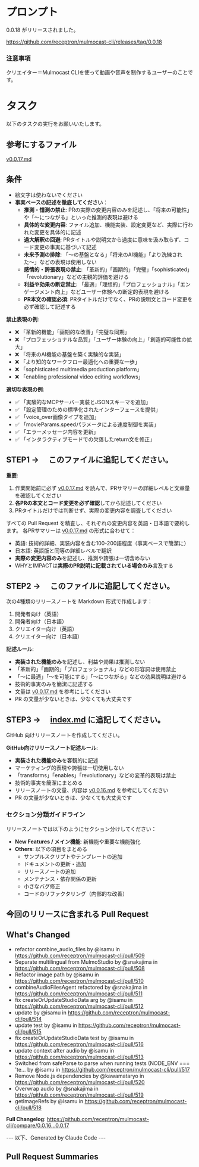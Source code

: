 # プロンプト
0.0.18 がリリースされました。

https://github.com/receptron/mulmocast-cli/releases/tag/0.0.18

### 注意事項
クリエイター＝Mulmocast CLIを使って動画や音声を制作するユーザーのことです。

# タスク
以下のタスクの実行をお願いいたします。

## 参考にするファイル
[v0.0.17.md](./v0.0.17.md)

## 条件
- 絵文字は使わないでください
- **事実ベースの記述を徹底してください**：
  - **推測・憶測の禁止**: PRの実際の変更内容のみを記述し、「将来の可能性」や「〜につながる」といった推測的表現は避ける
  - **具体的な変更内容**: ファイル追加、機能実装、設定変更など、実際に行われた変更を具体的に記述
  - **過大解釈の回避**: PRタイトルや説明文から過度に意味を汲み取らず、コード変更の事実に基づいて記述
  - **未来予測の排除**: 「〜の基盤となる」「将来のAI機能」「より洗練された〜」などの表現は使用しない
  - **感情的・誇張表現の禁止**: 「革新的」「画期的」「完璧」「sophisticated」「revolutionary」などの主観的評価を避ける
  - **利益や効果の断定禁止**: 「最適」「理想的」「プロフェッショナル」「エンゲージメント向上」などユーザー体験への断定的表現を避ける
  - **PR本文の確認必須**: PRタイトルだけでなく、PRの説明文とコード変更を必ず確認して記述する

**禁止表現の例**:
- ❌ 「革新的機能」「画期的な改善」「完璧な同期」
- ❌ 「プロフェッショナルな品質」「ユーザー体験の向上」「創造的可能性の拡大」
- ❌ 「将来のAI機能の基盤を築く実験的な実装」
- ❌ 「より知的なワークフロー最適化への重要な一歩」
- ❌ 「sophisticated multimedia production platform」
- ❌ 「enabling professional video editing workflows」

**適切な表現の例**:
- ✅ 「実験的なMCPサーバー実装とJSONスキーマを追加」
- ✅ 「設定管理のための標準化されたインターフェースを提供」
- ✅ 「voice_over画像タイプを追加」
- ✅ 「movieParams.speedパラメータによる速度制御を実装」
- ✅ 「エラーメッセージ内容を更新」
- ✅ 「インタラクティブモードでの欠落したreturn文を修正」

## STEP1 →　 このファイルに追記してください。
**重要**: 
1. 作業開始前に必ず [v0.0.17.md](./v0.0.17.md) を読んで、PRサマリーの詳細レベルと文章量を確認してください
2. **各PRの本文とコード変更を必ず確認**してから記述してください
3. PRタイトルだけでは判断せず、実際の変更内容を調査してください

すべての Pull Request を精査し、それぞれの変更内容を英語・日本語で要約します。
各PRサマリーは [v0.0.17.md](./v0.0.17.md) の形式に合わせて：
- 英語: 技術的詳細、実装内容を含む100-200語程度（事実ベースで簡潔に）
- 日本語: 英語版と同等の詳細レベルで翻訳
- **実際の変更内容のみ**を記述し、推測や誇張は一切含めない
- WHYとIMPACTは**実際のPR説明に記載されている場合のみ**言及する


## STEP2 →　 このファイルに追記してください。
次の4種類のリリースノートを Markdown 形式で作成します：
1. 開発者向け（英語）
2. 開発者向け（日本語）
3. クリエイター向け（英語）
4. クリエイター向け（日本語）

**記述ルール**:
- **実装された機能のみ**を記述し、利益や効果は推測しない
- 「革新的」「画期的」「プロフェッショナル」などの形容詞は使用禁止
- 「〜に最適」「〜を可能にする」「〜につながる」などの効果説明は避ける
- 技術的事実のみを簡潔に記述する
- 文量は [v0.0.17.md](./v0.0.17.md) を参考にしてください
- PR の文量が少ないときは、少なくても大丈夫です


## STEP3 →　 [index.md](./index.md) に追記してください。
GitHub 向けリリースノートを作成してください。

**GitHub向けリリースノート記述ルール**:
- **実装された機能のみ**を客観的に記述
- マーケティング的表現や誇張は一切使用しない
- 「transforms」「enables」「revolutionary」などの変革的表現は禁止
- 技術的事実を簡潔にまとめる
- リリースノートの文量、内容は [v0.0.16.md](./v0.0.16.md) を参考にしてください
- PR の文量が少ないときは、少なくても大丈夫です

### セクション分類ガイドライン
リリースノートでは以下のようにセクション分けしてください：
- **New Features / メイン機能**: 新機能や重要な機能強化
- **Others**: 以下の項目をまとめる
  - サンプルスクリプトやテンプレートの追加
  - ドキュメントの更新・追加
  - リリースノートの追加
  - メンテナンス・依存関係の更新
  - 小さなバグ修正
  - コードのリファクタリング（内部的な改善）


## 今回のリリースに含まれる Pull Request
## What's Changed
* refactor combine_audio_files by @isamu in https://github.com/receptron/mulmocast-cli/pull/509
* Separate multilingual from MulmoStudio by @snakajima in https://github.com/receptron/mulmocast-cli/pull/508
* Refactor image path by @isamu in https://github.com/receptron/mulmocast-cli/pull/510
* combineAudioFilesAgent refactored by @snakajima in https://github.com/receptron/mulmocast-cli/pull/511
* fix createOrUpdateStudioData arg by @isamu in https://github.com/receptron/mulmocast-cli/pull/512
* update by @isamu in https://github.com/receptron/mulmocast-cli/pull/514
* update test by @isamu in https://github.com/receptron/mulmocast-cli/pull/515
* fix createOrUpdateStudioData test by @isamu in https://github.com/receptron/mulmocast-cli/pull/516
* update context after audio by @isamu in https://github.com/receptron/mulmocast-cli/pull/513
* Switched from safeParse to parse when running tests (NODE_ENV === 'te… by @isamu in https://github.com/receptron/mulmocast-cli/pull/517
* Remove Node.js dependencies by @kawamataryo in https://github.com/receptron/mulmocast-cli/pull/520
* Overwrap audio by @snakajima in https://github.com/receptron/mulmocast-cli/pull/519
* getImageRefs by @isamu in https://github.com/receptron/mulmocast-cli/pull/518


**Full Changelog**: https://github.com/receptron/mulmocast-cli/compare/0.0.16...0.0.17

--- 以下、Generated by Claude Code --- 
## Pull Request Summaries